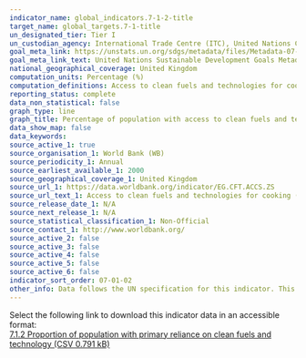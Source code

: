 ```yaml
---
indicator_name: global_indicators.7-1-2-title
target_name: global_targets.7-1-title
un_designated_tier: Tier I
un_custodian_agency: International Trade Centre (ITC), United Nations Conference on Trade and Development (UNCTAD), The World Trade Organization (WTO)
goal_meta_link: https://unstats.un.org/sdgs/metadata/files/Metadata-07-01-02.pdf 
goal_meta_link_text: United Nations Sustainable Development Goals Metadata (PDF 232 KB)
national_geographical_coverage: United Kingdom
computation_units: Percentage (%)
computation_definitions: Access to clean fuels and technologies for cooking is the proportion of total population primarily using clean cooking fuels and technologies for cooking. Under WHO guidelines, kerosene is excluded from clean cooking fuels.
reporting_status: complete
data_non_statistical: false
graph_type: line
graph_title: Percentage of population with access to clean fuels and technologies for cooking
data_show_map: false
data_keywords:  
source_active_1: true
source_organisation_1: World Bank (WB)
source_periodicity_1: Annual
source_earliest_available_1: 2000
source_geographical_coverage_1: United Kingdom
source_url_1: https://data.worldbank.org/indicator/EG.CFT.ACCS.ZS
source_url_text_1: Access to clean fuels and technologies for cooking (% of population)
source_release_date_1: N/A
source_next_release_1: N/A
source_statistical_classification_1: Non-Official
source_contact_1: http://www.worldbank.org/
source_active_2: false
source_active_3: false
source_active_4: false
source_active_5: false
source_active_6: false
indicator_sort_order: 07-01-02
other_info: Data follows the UN specification for this indicator. This indicator has been identified in collaboration with topic experts.
---
```

Select the following link to download this indicator data in an accessible format:<br>[7.1.2 Proportion of population with primary reliance on clean fuels and technology (CSV 0.791 kB)](https://sustainabledevelopment-uk.github.io/sdg-data/data/7-1-2.csv)